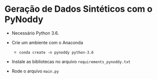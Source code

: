 # Geração de Dados Sintéticos com o PyNoddy

- Necessário Python 3.6.

- Crie um ambiente com o Anaconda
  - `conda create -n pynoddy python-3.6`

- Instale as bibliotecas no arquivo `requirements_pynoddy.txt`

- Rode o arquivo `main.py`
